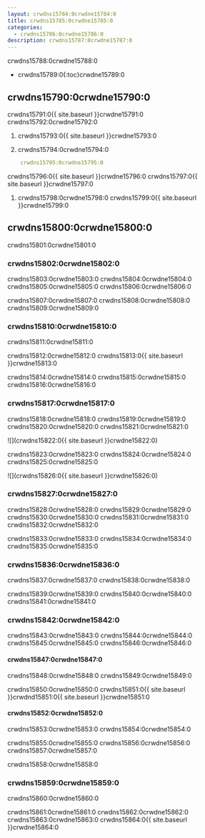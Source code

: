 ```yaml
---
layout: crwdns15784:0crwdne15784:0
title: crwdns15785:0crwdne15785:0
categories:
  - crwdns15786:0crwdne15786:0
description: crwdns15787:0crwdne15787:0
---
```

crwdns15788:0crwdne15788:0

* crwdns15789:0{:toc}crwdne15789:0

## crwdns15790:0crwdne15790:0

crwdns15791:0{{ site.baseurl }}crwdne15791:0 crwdns15792:0crwdne15792:0

1. crwdns15793:0{{ site.baseurl }}crwdne15793:0

2. crwdns15794:0crwdne15794:0

```yaml
    crwdns15795:0crwdne15795:0
```

crwdns15796:0{{ site.baseurl }}crwdne15796:0 crwdns15797:0{{ site.baseurl }}crwdne15797:0

1. crwdns15798:0crwdne15798:0 crwdns15799:0{{ site.baseurl }}crwdne15799:0

## crwdns15800:0crwdne15800:0

crwdns15801:0crwdne15801:0

### crwdns15802:0crwdne15802:0

crwdns15803:0crwdne15803:0 crwdns15804:0crwdne15804:0 crwdns15805:0crwdne15805:0 crwdns15806:0crwdne15806:0

crwdns15807:0crwdne15807:0 crwdns15808:0crwdne15808:0 crwdns15809:0crwdne15809:0

### crwdns15810:0crwdne15810:0

crwdns15811:0crwdne15811:0

crwdns15812:0crwdne15812:0 crwdns15813:0{{ site.baseurl }}crwdne15813:0

crwdns15814:0crwdne15814:0 crwdns15815:0crwdne15815:0 crwdns15816:0crwdne15816:0

### crwdns15817:0crwdne15817:0

crwdns15818:0crwdne15818:0 crwdns15819:0crwdne15819:0 crwdns15820:0crwdne15820:0 crwdns15821:0crwdne15821:0

![](crwdns15822:0{{ site.baseurl }}crwdne15822:0)

crwdns15823:0crwdne15823:0 crwdns15824:0crwdne15824:0 crwdns15825:0crwdne15825:0

![](crwdns15826:0{{ site.baseurl }}crwdne15826:0)

### crwdns15827:0crwdne15827:0

crwdns15828:0crwdne15828:0 crwdns15829:0crwdne15829:0 crwdns15830:0crwdne15830:0 crwdns15831:0crwdne15831:0 crwdns15832:0crwdne15832:0

crwdns15833:0crwdne15833:0 crwdns15834:0crwdne15834:0 crwdns15835:0crwdne15835:0

### crwdns15836:0crwdne15836:0

crwdns15837:0crwdne15837:0 crwdns15838:0crwdne15838:0

crwdns15839:0crwdne15839:0 crwdns15840:0crwdne15840:0 crwdns15841:0crwdne15841:0

### crwdns15842:0crwdne15842:0

crwdns15843:0crwdne15843:0 crwdns15844:0crwdne15844:0 crwdns15845:0crwdne15845:0 crwdns15846:0crwdne15846:0

#### crwdns15847:0crwdne15847:0

crwdns15848:0crwdne15848:0 crwdns15849:0crwdne15849:0

crwdns15850:0crwdne15850:0 crwdns15851:0{{ site.baseurl }}crwdnd15851:0{{ site.baseurl }}crwdne15851:0

#### crwdns15852:0crwdne15852:0

crwdns15853:0crwdne15853:0 crwdns15854:0crwdne15854:0

crwdns15855:0crwdne15855:0 crwdns15856:0crwdne15856:0 crwdns15857:0crwdne15857:0

crwdns15858:0crwdne15858:0

### crwdns15859:0crwdne15859:0

crwdns15860:0crwdne15860:0

crwdns15861:0crwdne15861:0 crwdns15862:0crwdne15862:0 crwdns15863:0crwdne15863:0 crwdns15864:0{{ site.baseurl }}crwdne15864:0